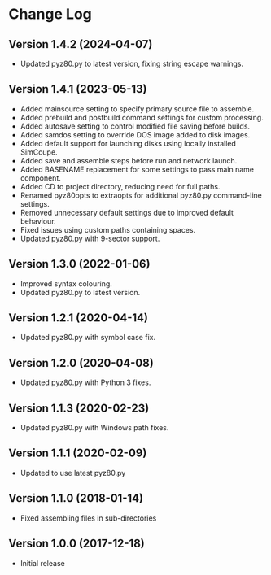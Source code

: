 # Change Log

## Version 1.4.2 (2024-04-07)
- Updated pyz80.py to latest version, fixing string escape warnings.

## Version 1.4.1 (2023-05-13)
- Added mainsource setting to specify primary source file to assemble.
- Added prebuild and postbuild command settings for custom processing.
- Added autosave setting to control modified file saving before builds.
- Added samdos setting to override DOS image added to disk images.
- Added default support for launching disks using locally installed SimCoupe.
- Added save and assemble steps before run and network launch.
- Added BASENAME replacement for some settings to pass main name component.
- Added CD to project directory, reducing need for full paths.
- Renamed pyz80opts to extraopts for additional pyz80.py command-line settings.
- Removed unnecessary default settings due to improved default behaviour.
- Fixed issues using custom paths containing spaces.
- Updated pyz80.py with 9-sector support.

## Version 1.3.0 (2022-01-06)
- Improved syntax colouring.
- Updated pyz80.py to latest version.

## Version 1.2.1 (2020-04-14)
- Updated pyz80.py with symbol case fix.

## Version 1.2.0 (2020-04-08)
- Updated pyz80.py with Python 3 fixes.

## Version 1.1.3 (2020-02-23)
- Updated pyz80.py with Windows path fixes.

## Version 1.1.1 (2020-02-09)
- Updated to use latest pyz80.py

## Version 1.1.0 (2018-01-14)
- Fixed assembling files in sub-directories

## Version 1.0.0 (2017-12-18)
- Initial release
